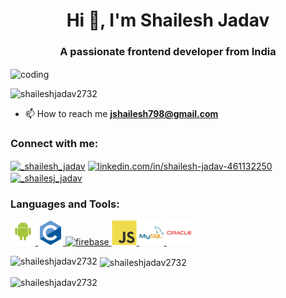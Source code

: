 <h1 align="center">Hi 👋, I'm Shailesh Jadav</h1>
<h3 align="center">A passionate frontend developer from India</h3>

<img align="center" alt="coding" width="400" src="https://contentstatic.techgig.com/photo/msid-80100511/4-Must-have-software-skills-for-application-developers.jpg">

<p align="left"> <img src="https://komarev.com/ghpvc/?username=shaileshjadav2732&label=Profile%20views&color=0e75b6&style=flat" alt="shaileshjadav2732" /> </p>

- 📫 How to reach me **jshailesh798@gmail.com**

<h3 align="left">Connect with me:</h3>
<p align="left">
<a href="https://twitter.com/_shailesh_jadav" target="blank"><img align="center" src="https://raw.githubusercontent.com/rahuldkjain/github-profile-readme-generator/master/src/images/icons/Social/twitter.svg" alt="_shailesh_jadav" height="30" width="40" /></a>
<a href="https://linkedin.com/in/linkedin.com/in/shailesh-jadav-461132250" target="blank"><img align="center" src="https://raw.githubusercontent.com/rahuldkjain/github-profile-readme-generator/master/src/images/icons/Social/linked-in-alt.svg" alt="linkedin.com/in/shailesh-jadav-461132250" height="30" width="40" /></a>
<a href="https://instagram.com/_shailesj_jadav" target="blank"><img align="center" src="https://raw.githubusercontent.com/rahuldkjain/github-profile-readme-generator/master/src/images/icons/Social/instagram.svg" alt="_shailesj_jadav" height="30" width="40" /></a>
</p>

<h3 align="left">Languages and Tools:</h3>
<p align="left"> <a href="https://developer.android.com" target="_blank" rel="noreferrer"> <img src="https://raw.githubusercontent.com/devicons/devicon/master/icons/android/android-original-wordmark.svg" alt="android" width="40" height="40"/> </a> <a href="https://www.cprogramming.com/" target="_blank" rel="noreferrer"> <img src="https://raw.githubusercontent.com/devicons/devicon/master/icons/c/c-original.svg" alt="c" width="40" height="40"/> </a> <a href="https://firebase.google.com/" target="_blank" rel="noreferrer"> <img src="https://www.vectorlogo.zone/logos/firebase/firebase-icon.svg" alt="firebase" width="40" height="40"/> </a> <a href="https://developer.mozilla.org/en-US/docs/Web/JavaScript" target="_blank" rel="noreferrer"> <img src="https://raw.githubusercontent.com/devicons/devicon/master/icons/javascript/javascript-original.svg" alt="javascript" width="40" height="40"/> </a> <a href="https://www.mysql.com/" target="_blank" rel="noreferrer"> <img src="https://raw.githubusercontent.com/devicons/devicon/master/icons/mysql/mysql-original-wordmark.svg" alt="mysql" width="40" height="40"/> </a> <a href="https://www.oracle.com/" target="_blank" rel="noreferrer"> <img src="https://raw.githubusercontent.com/devicons/devicon/master/icons/oracle/oracle-original.svg" alt="oracle" width="40" height="40"/> </a> </p>

<p><img align="left" src="https://github-readme-stats.vercel.app/api/top-langs?username=shaileshjadav2732&show_icons=true&locale=en&layout=compact" alt="shaileshjadav2732" /></p>

<p>&nbsp;<img align="center" src="https://github-readme-stats.vercel.app/api?username=shaileshjadav2732&show_icons=true&locale=en" alt="shaileshjadav2732" /></p>

<p><img align="center" src="https://github-readme-streak-stats.herokuapp.com/?user=shaileshjadav2732&" alt="shaileshjadav2732" /></p>

